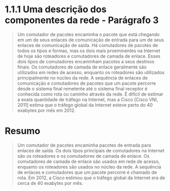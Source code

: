 # 1.1.1 Uma descrição dos componentes da rede - Parágrafo 3

> Um comutador de pacotes encaminha o pacote que está chegando em um de seus enlaces de comunicação de entrada para um de seus enlaces de comunicação de saída. Há comutadores de pacotes de todos os tipos e formas, mas os dois mais proeminentes na Internet de hoje são roteadores e comutadores de camada de enlace. Esses dois tipos de comutadores encaminham pacotes a seus destinos finais. Os comutadores de camada de enlace geralmente são utilizados em redes de acesso, enquanto os roteadores são utilizados principalmente no núcleo da rede. A sequência de enlaces de comunicação e comutadores de pacotes que um pacote percorre desde o sistema final remetente até o sistema final receptor é conhecida como rota ou caminho através da rede. É difícil de estimar a exata quantidade de tráfego na Internet, mas a Cisco [Cisco VNI, 2011] estima que o tráfego global da Internet esteve perto do 40 exabytes por mês em 2012.

# Resumo

> Um comutador de pacotes encaminha pacotes de entrada para enlaces de saída. Os dois tipos principais de comutadores na Internet são os roteadores e os comutadores de camada de enlace. Os comutadores de camada de enlace são usados em rede de acesso,  enquanto os roteadores são usados no núcleo da rede. A sequência de enlaces e comutadores que um pacote percorre é chamado de rota. Em 2012, a Cisco estimou que o tráfego global da Internet era de cerca de 40 exabytes por mês.